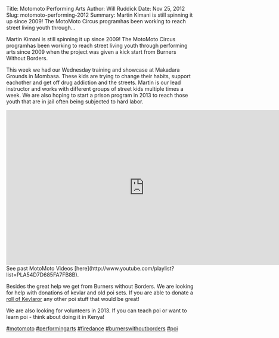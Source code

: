 Title: Motomoto Performing Arts
Author: Will Ruddick
Date: Nov 25, 2012
Slug: motomoto-performing-2012
Summary: Martin Kimani is still spinning it up since 2009! The MotoMoto Circus programhas been working to reach street living youth through...

Martin Kimani is still spinning it up since 2009! The MotoMoto Circus
programhas been working to reach street living youth through performing
arts since 2009 when the project was given a kick start from Burners
Without Borders.

This week we had our Wednesday training and showcase at Makadara Grounds
in Mombasa. These kids are trying to change their habits, support
eachother and get off drug addiction and the streets. Martin is our lead
instructor and works with different groups of street kids multiple times
a week. We are also hoping to start a prison program in 2013 to reach
those youth that are in jail often being subjected to hard labor.

<iframe width="740" height="416" src="https://www.youtube.com/embed/KY26n9LUhsw" title="YouTube video player" frameborder="0" allow="accelerometer; autoplay; clipboard-write; encrypted-media; gyroscope; picture-in-picture" allowfullscreen></iframe>
See past MotoMoto Videos
[here](http://www.youtube.com/playlist?list=PLA54D7D685FA7FB8B).

Besides the great help we get from Burners without Borders. We are
looking for help with donations of kevlar and old poi sets. If you are
able to donate a [roll of
Kevlaror](http://www.homeofpoi.com/shop/listItems/KEVLAR-Wick-Flat) any
other poi stuff that would be great!

We are also looking for volunteers in 2013. If you can teach poi or want
to learn poi - think about doing it in Kenya!

[#motomoto](https://www.grassrootseconomics.org/blog/hashtags/motomoto)
[#performingarts](https://www.grassrootseconomics.org/blog/hashtags/performingarts)
[#firedance](https://www.grassrootseconomics.org/blog/hashtags/firedance)
[#burnerswithoutborders](https://www.grassrootseconomics.org/blog/hashtags/burnerswithoutborders)
[#poi](https://www.grassrootseconomics.org/blog/hashtags/poi)
